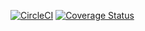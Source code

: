 [![CircleCI](https://circleci.com/github/Rusty-Alucard/typescript-tutorial.svg?style=svg)](https://circleci.com/gh/circleci/circleci-docs)
[![Coverage Status](https://coveralls.io/repos/github/Rusty-Alucard/typescript-tutorial/badge.svg?branch=main)](https://coveralls.io/github/Rusty-Alucard/typescript-tutorial?branch=main)